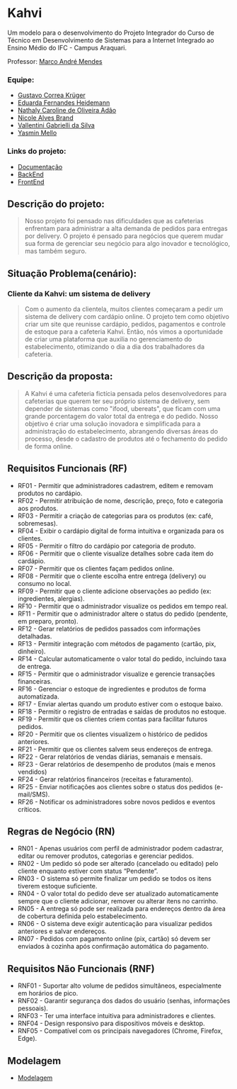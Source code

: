 # Kahvi

Um modelo para o desenvolvimento do Projeto Integrador do Curso de Técnico em Desenvolvimento de Sistemas para a Internet Integrado ao Ensino Médio do IFC - Campus Araquari.

Professor: [Marco André Mendes](https://github.com/marrcandre)

### Equipe:
- [Gustavo Correa Krüger](https://github.com/GustavoCKruger)
- [Eduarda Fernandes Heidemann](https://github.com/eduardafh)
- [Nathaly Caroline de Oliveira Adão](https://github.com/nathyadao)
- [Nicole Alves Brand](https://github.com/nicoleabrand)
- [Vallentini Gabrielli da Silva](https://github.com/Vallentini)
- [Yasmin Mello](https://github.com/melloyasminn)

### Links do projeto: 
- [Documentação](https://github.com/KahviBreak/.github/tree/main/profile)
- [BackEnd](https://github.com/KahviBreak/kahvi-back.git)
- [FrontEnd](https://github.com/KahviBreak/Kahvi-frontend.git)

## Descrição do projeto:
> Nosso projeto foi pensado nas dificuldades que as cafeterias enfrentam para administrar a alta demanda de pedidos para entregas por delivery. O projeto é pensado para negócios que querem mudar sua forma de gerenciar seu negócio para algo inovador e tecnológico, mas também seguro. 

## Situação Problema(cenário):
### Cliente da Kahvi: um sistema de delivery
> Com o aumento da clientela, muitos clientes começaram a pedir um sistema de delivery com cardápio online. O projeto tem como objetivo criar um site que reunisse cardápio, pedidos, pagamentos e controle de estoque para a cafeteria Kahvi.
> Então, nós vimos a oportunidade de criar uma plataforma que auxilia no gerenciamento do estabelecimento, otimizando o dia a dia dos trabalhadores da cafeteria.

## Descrição da proposta:
> A Kahvi é uma cafeteria fictícia pensada pelos desenvolvedores para cafeterias que querem ter seu próprio sistema de delivery, sem depender de sistemas como "ifood, ubereats", que ficam com uma grande porcentagem do valor total da entrega e do pedido.
Nosso objetivo é criar uma solução inovadora e simplificada para a administração do estabelecimento, abrangendo diversas áreas do processo, desde o cadastro de produtos até o fechamento do pedido de forma online.


## Requisitos Funcionais (RF)

 - RF01 - Permitir que administradores cadastrem, editem e removam produtos no cardápio. 
 - RF02 - Permitir atribuição de nome, descrição, preço, foto e categoria aos produtos. 
 - RF03 - Permitir a criação de categorias para os produtos (ex: café, sobremesas). 
 - RF04 - Exibir o cardápio digital de forma intuitiva e organizada para os clientes. 
 - RF05 - Permitir o filtro do cardápio por categoria de produto. 
 - RF06 - Permitir que o cliente visualize detalhes sobre cada item do cardápio. 
 - RF07 - Permitir que os clientes façam pedidos online. 
 - RF08 - Permitir que o cliente escolha entre entrega (delivery) ou consumo no local. 
 - RF09 - Permitir que o cliente adicione observações ao pedido (ex: ingredientes, alergias). 
 - RF10 - Permitir que o administrador visualize os pedidos em tempo real. 
 - RF11 - Permitir que o administrador altere o status do pedido (pendente, em preparo, pronto). 
 - RF12 - Gerar relatórios de pedidos passados com informações detalhadas. 
 - RF13 - Permitir integração com métodos de pagamento (cartão, pix, dinheiro). 
 - RF14 - Calcular automaticamente o valor total do pedido, incluindo taxa de entrega. 
 - RF15 - Permitir que o administrador visualize e gerencie transações financeiras. 
 - RF16 - Gerenciar o estoque de ingredientes e produtos de forma automatizada. 
 - RF17 - Enviar alertas quando um produto estiver com o estoque baixo. 
 - RF18 - Permitir o registro de entradas e saídas de produtos no estoque. 
 - RF19 - Permitir que os clientes criem contas para facilitar futuros pedidos. 
 - RF20 - Permitir que os clientes visualizem o histórico de pedidos anteriores. 
 - RF21 - Permitir que os clientes salvem seus endereços de entrega. 
 - RF22 - Gerar relatórios de vendas diárias, semanais e mensais. 
 - RF23 - Gerar relatórios de desempenho de produtos (mais e menos vendidos) 
 - RF24 - Gerar relatórios financeiros (receitas e faturamento). 
 - RF25 - Enviar notificações aos clientes sobre o status dos pedidos (e-mail/SMS). 
 - RF26 - Notificar os administradores sobre novos pedidos e eventos críticos. 


## Regras de Negócio (RN)
 - RN01 - Apenas usuários com perfil de administrador podem cadastrar, editar ou remover produtos, categorias e gerenciar pedidos.
 - RN02 - Um pedido só pode ser alterado (cancelado ou editado) pelo cliente enquanto estiver com status “Pendente”.
 - RN03 - O sistema só permite finalizar um pedido se todos os itens tiverem estoque suficiente.
 - RN04 - O valor total do pedido deve ser atualizado automaticamente sempre que o cliente adicionar, remover ou alterar itens no carrinho.
 - RN05 - A entrega só pode ser realizada para endereços dentro da área de cobertura definida pelo estabelecimento.
 - RN06 - O sistema deve exigir autenticação para visualizar pedidos anteriores e salvar endereços.
 - RN07 - Pedidos com pagamento online (pix, cartão) só devem ser enviados à cozinha após confirmação automática do pagamento.

## Requisitos Não Funcionais (RNF)

 - RNF01 - Suportar alto volume de pedidos simultâneos, especialmente em horários de pico. 
 - RNF02 - Garantir segurança dos dados do usuário (senhas, informações pessoais). 
 - RNF03 - Ter uma interface intuitiva para administradores e clientes. 
 - RNF04 - Design responsivo para dispositivos móveis e desktop. 
 - RNF05 - Compatível com os principais navegadores (Chrome, Firefox, Edge). 

## Modelagem
- [Modelagem](https://github.com/KahviBreak/.github/blob/d3806abffe1d3654c84625825154dadaf775ee0b/profile/modelagem%20bd.png)

